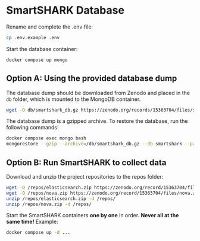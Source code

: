 # SmartSHARK Database

Rename and complete the .env file:

```bash
cp .env.example .env
```

Start the database container:

```bash
docker compose up mongo
```

## Option A: Using the provided database dump

The database dump should be downloaded from Zenodo and placed in the `db` folder, which is mounted to the MongoDB container.

```bash
wget -O db/smartshark_db.gz https://zenodo.org/records/15363704/files/smartshark_db.gz
```

The database dump is a gzipped archive. To restore the database, run the following commands:

```bash
docker compose exec mongo bash
mongorestore --gzip --archive=/db/smartshark_db.gz --db smartshark --password smartshark --username smartshark --authenticationDatabase admin
```

## Option B: Run SmartSHARK to collect data

Download and unzip the project repositories to the repos folder:

```bash
wget -O /repos/elasticsearch.zip https://zenodo.org/record/15363704/files/elasticsearch.zip
wget -O /repos/nova.zip https://zenodo.org/record/15363704/files/nova.zip
unzip /repos/elasticsearch.zip -d /repos/
unzip /repos/nova.zip -d /repos/
```

Start the SmartSHARK containers **one by one** in order. **Never all at the same time!**
Example:

```bash
docker compose up -d ...
```

